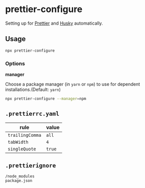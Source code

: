 # prettier-configure

Setting up for [Prettier](https://github.com/prettier/prettier) and [Husky](https://github.com/typicode/husky) automatically.

## Usage

```sh
npx prettier-configure
```

### Options

**manager**

Choose a package manager (in `yarn` or `npm`) to use for dependent installations.(Default: `yarn`)

```sh
npx prettier-configure --manager=npm
```

## `.prettierrc.yaml`

| rule            | value  |
| --------------- | ------ |
| `trailingComma` | `all`  |
| `tabWidth`      | `4`    |
| `singleQuote`   | `true` |

## `.prettierignore`

```
/node_modules
package.json
```
